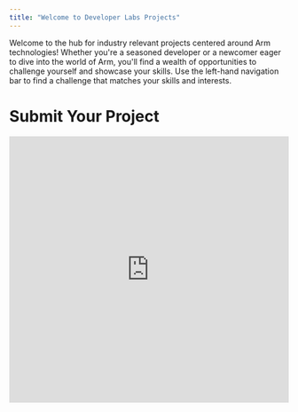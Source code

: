 ```yaml
---
title: "Welcome to Developer Labs Projects"
---
```


Welcome to the hub for industry relevant projects centered around Arm technologies! Whether you're a seasoned developer or a newcomer eager to dive into the world of Arm, you'll find a wealth of opportunities to challenge yourself and showcase your skills. Use the left-hand navigation bar to find a challenge that matches your skills and interests.

# Submit Your Project
<iframe width="640px" height="480px" src="https://forms.office.com/e/VZnJQLeRhD?embed=true" frameborder="0" marginwidth="0" marginheight="0" style="border: none; max-width:100%; max-height:100vh" allowfullscreen webkitallowfullscreen mozallowfullscreen msallowfullscreen> </iframe>